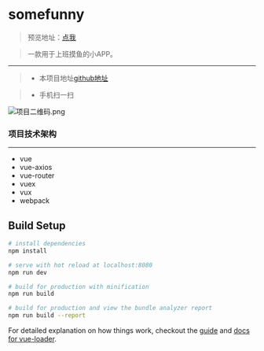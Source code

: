 # somefunny

> 预览地址：[点我](https://toffee24.github.io/someFunny/dist/index.html)

>  一款用于上班摸鱼的小APP。

***

>* 本项目地址[github地址](https://github.com/Toffee24/someFunny)

>* 手机扫一扫

![项目二维码.png](https://chaqianma-open.oss-cn-hangzhou.aliyuncs.com/data/1511340610982.png)


### 项目技术架构
***
*  vue
*  vue-axios
*  vue-router
*  vuex
*  vux
*  webpack

## Build Setup

``` bash
# install dependencies
npm install

# serve with hot reload at localhost:8080
npm run dev

# build for production with minification
npm run build

# build for production and view the bundle analyzer report
npm run build --report
```

For detailed explanation on how things work, checkout the [guide](http://vuejs-templates.github.io/webpack/) and [docs for vue-loader](http://vuejs.github.io/vue-loader).
